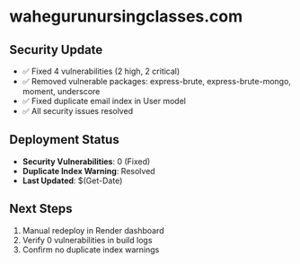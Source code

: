 # wahegurunursingclasses.com

## Security Update
- ✅ Fixed 4 vulnerabilities (2 high, 2 critical)
- ✅ Removed vulnerable packages: express-brute, express-brute-mongo, moment, underscore
- ✅ Fixed duplicate email index in User model
- ✅ All security issues resolved

## Deployment Status
- **Security Vulnerabilities**: 0 (Fixed)
- **Duplicate Index Warning**: Resolved
- **Last Updated**: $(Get-Date)

## Next Steps
1. Manual redeploy in Render dashboard
2. Verify 0 vulnerabilities in build logs
3. Confirm no duplicate index warnings